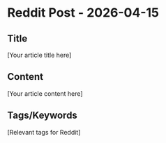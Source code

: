 # Reddit Post - 2026-04-15

## Title
[Your article title here]

## Content
[Your article content here]

## Tags/Keywords
[Relevant tags for Reddit]
